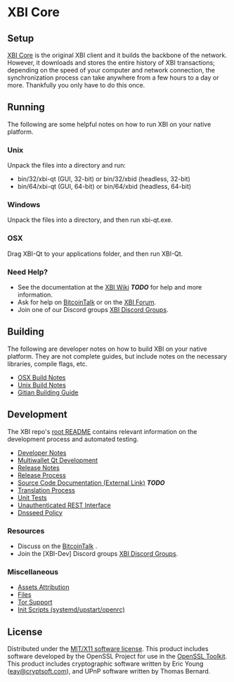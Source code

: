 XBI Core
=====================

Setup
---------------------
[XBI Core](http://XBIcoin.com) is the original XBI client and it builds the backbone of the network. However, it downloads and stores the entire history of XBI transactions; depending on the speed of your computer and network connection, the synchronization process can take anywhere from a few hours to a day or more. Thankfully you only have to do this once.

Running
---------------------
The following are some helpful notes on how to run XBI on your native platform.

### Unix

Unpack the files into a directory and run:

- bin/32/xbi-qt (GUI, 32-bit) or bin/32/xbid (headless, 32-bit)
- bin/64/xbi-qt (GUI, 64-bit) or bin/64/xbid (headless, 64-bit)

### Windows

Unpack the files into a directory, and then run xbi-qt.exe.

### OSX

Drag XBI-Qt to your applications folder, and then run XBI-Qt.

### Need Help?

* See the documentation at the [XBI Wiki](https://en.bitcoin.it/wiki/Main_Page) ***TODO***
for help and more information.
* Ask for help on [BitcoinTalk](https://bitcointalk.org/index.php) or on the [XBI Forum](http://XBIcoin.com/).
* Join one of our Discord groups [XBI Discord Groups](https://discord.gg/YcnvMqt).

Building
---------------------
The following are developer notes on how to build XBI on your native platform. They are not complete guides, but include notes on the necessary libraries, compile flags, etc.

- [OSX Build Notes](build-osx.md)
- [Unix Build Notes](build-unix.md)
- [Gitian Building Guide](gitian-building.md)

Development
---------------------
The XBI repo's [root README](https://github.com/eastcoastcrypto/XBI/blob/master/README.md) contains relevant information on the development process and automated testing.

- [Developer Notes](developer-notes.md)
- [Multiwallet Qt Development](multiwallet-qt.md)
- [Release Notes](release-notes.md)
- [Release Process](release-process.md)
- [Source Code Documentation (External Link)](https://dev.visucore.com/bitcoin/doxygen/) ***TODO***
- [Translation Process](translation_process.md)
- [Unit Tests](unit-tests.md)
- [Unauthenticated REST Interface](REST-interface.md)
- [Dnsseed Policy](dnsseed-policy.md)

### Resources

* Discuss on the [BitcoinTalk](https://bitcointalk.org/index.php?topic=1262920.0) .
* Join the [XBI-Dev] Discord groups [XBI Discord Groups](https://discord.gg/YcnvMqt).

### Miscellaneous
- [Assets Attribution](assets-attribution.md)
- [Files](files.md)
- [Tor Support](tor.md)
- [Init Scripts (systemd/upstart/openrc)](init.md)

License
---------------------
Distributed under the [MIT/X11 software license](http://www.opensource.org/licenses/mit-license.php).
This product includes software developed by the OpenSSL Project for use in the [OpenSSL Toolkit](https://www.openssl.org/). This product includes
cryptographic software written by Eric Young ([eay@cryptsoft.com](mailto:eay@cryptsoft.com)), and UPnP software written by Thomas Bernard.
